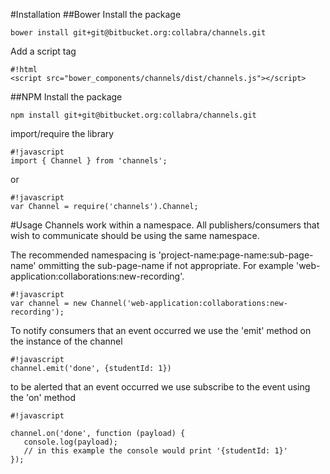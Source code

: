 #Installation
##Bower
Install the package

```
bower install git+git@bitbucket.org:collabra/channels.git
```

Add a script tag

```
#!html
<script src="bower_components/channels/dist/channels.js"></script>
```

##NPM
Install the package

```
npm install git+git@bitbucket.org:collabra/channels.git
```

import/require the library

```
#!javascript
import { Channel } from 'channels';
```

or

```
#!javascript
var Channel = require('channels').Channel;
```


#Usage
Channels work within a namespace. All publishers/consumers that wish to communicate should be using the same namespace. 

The recommended namespacing is 'project-name:page-name:sub-page-name' ommitting the sub-page-name if not appropriate. For example 'web-application:collaborations:new-recording'.

```
#!javascript
var channel = new Channel('web-application:collaborations:new-recording');
```



To notify consumers that an event occurred we use the 'emit' method on the instance of the channel

```
#!javascript
channel.emit('done', {studentId: 1})
```



to be alerted that an event occurred we use subscribe to the event using the 'on' method


```
#!javascript

channel.on('done', function (payload) {
   console.log(payload);
   // in this example the console would print '{studentId: 1}'
});
```
